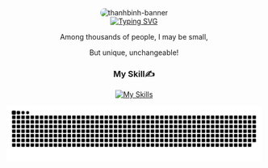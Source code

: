 <div align="center">

<img src="https://i.pinimg.com/1200x/e6/b9/c1/e6b9c1decfae8e63c78edf62d1328f3f.jpg" alt="thanhbinh-banner" style="border-radius: 15px;">
<div align="center">
<a href="https://git.io/typing-svg"><img src="https://readme-typing-svg.demolab.com?font=Fira+Code&weight=800&size=30&duration=4000&pause=1000&center=true&vCenter=true&width=500&height=100&lines=Hi%2C+I'm+%F0%9D%95%8B%F0%9D%95%99%F0%9D%95%92%F0%9D%95%9F%F0%9D%95%99%F0%9D%94%B9%F0%9D%95%9A%F0%9D%95%9F%F0%9D%95%99" alt="Typing SVG" /></a>

Among thousands of people, I may be small,

But unique, unchangeable!

### My Skill✍


  [![My Skills](https://skillicons.dev/icons?i=github,vscode,visualstudio,cpp,py,php,html,css,js&perline=3&theme=dark)](https://skillicons.dev)

 <picture>
  <source
    media="(prefers-color-scheme: dark)"
    srcset="https://raw.githubusercontent.com/platane/snk/output/github-contribution-grid-snake-dark.svg"
  />
  <source
    media="(prefers-color-scheme: light)"
    srcset="https://raw.githubusercontent.com/platane/snk/output/github-contribution-grid-snake.svg"
  />
  <img
    alt="github contribution grid snake animation"
    src="https://raw.githubusercontent.com/platane/snk/output/github-contribution-grid-snake.svg"
  />
</picture>
